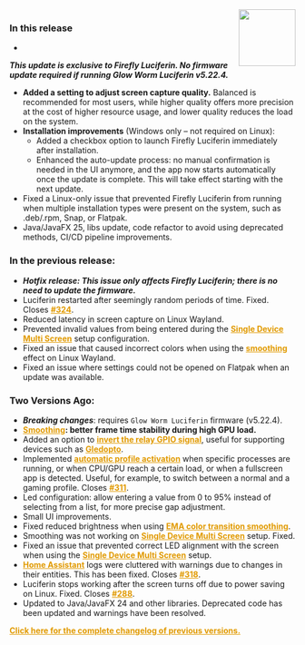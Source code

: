 <style>
.footer {
  display: none;
}
.px-3 {
  padding-right: 30px !important;
  padding-left: 10px !important;
}
.my-5 {
  margin-top: 10px !important;
  margin-bottom: 10px !important;
}
strong {
  font-weight: bold;
}
a {
  font-weight: bold;
  color: #E19A00FF;
}
</style>
<img align="right" width="100" height="100" src="https://raw.githubusercontent.com/sblantipodi/firefly_luciferin/master/data/img/luciferin_logo.png">

### In this release

-
***This update is exclusive to Firefly Luciferin. No firmware update required if running Glow Worm Luciferin v5.22.4.***
- **Added a setting to adjust screen capture quality.** Balanced is recommended for most users, while higher quality
  offers more precision at the cost of higher resource usage, and lower quality reduces the load on the system.
- **Installation improvements** (Windows only – not required on Linux):
    - Added a checkbox option to launch Firefly Luciferin immediately after installation.
  - Enhanced the auto-update process: no manual confirmation is needed in the UI anymore, and the app now starts
    automatically once the update is complete. This will take effect starting with the next update.
- Fixed a Linux-only issue that prevented Firefly Luciferin from running when multiple installation types were present
  on the system, such as .deb/.rpm, Snap, or Flatpak.
- Java/JavaFX 25, libs update, code refactor to avoid using deprecated methods, CI/CD pipeline improvements.

### In the previous release:

- ***Hotfix release: This issue only affects Firefly Luciferin; there is no need to update the firmware.***
- Luciferin restarted after seemingly random periods of time. Fixed. Closes [#324](https://github.com/sblantipodi/firefly_luciferin/issues/324).
- Reduced latency in screen capture on Linux Wayland.
- Prevented invalid values from being entered during
  the [Single Device Multi Screen](https://github.com/sblantipodi/firefly_luciferin/wiki/Multi-monitor-support) setup
  configuration.
- Fixed an issue that caused incorrect colors when using
  the [smoothing](https://github.com/sblantipodi/firefly_luciferin/wiki/Smoothing-color-transitions) effect on Linux
  Wayland.
- Fixed an issue where settings could not be opened on Flatpak when an update was available.

### Two Versions Ago:

- ***Breaking changes***: requires `Glow Worm Luciferin` firmware (v5.22.4).
- **[Smoothing](https://github.com/sblantipodi/firefly_luciferin/wiki/Smoothing-color-transitions): better frame time stability during high GPU load.**
- Added an option
  to [invert the relay GPIO signal](https://github.com/sblantipodi/firefly_luciferin/wiki/Power-saving-features#add-a-relay-to-cut-power-to-the-led-strip),
  useful for supporting devices such
  as [Gledopto](https://github.com/sblantipodi/firefly_luciferin/wiki/Compatible-Hardware#pre-build-boards-support).
- Implemented [automatic profile activation](https://github.com/sblantipodi/firefly_luciferin/wiki/Profiles) when
  specific processes are running, or when CPU/GPU reach a certain load, or when a fullscreen app is detected. Useful,
  for example, to switch between a normal and a gaming profile.
  Closes [#311](https://github.com/sblantipodi/firefly_luciferin/issues/311).
- Led configuration: allow entering a value from 0 to 95% instead of selecting from a list, for more precise gap
  adjustment.
- Small UI improvements.
- Fixed reduced brightness when
  using [EMA color transition smoothing](https://github.com/sblantipodi/firefly_luciferin/wiki/Smoothing-color-transitions).
- Smoothing was not working
  on [Single Device Multi Screen](https://github.com/sblantipodi/firefly_luciferin/wiki/Multi-monitor-support) setup.
  Fixed.
- Fixed an issue that prevented correct LED alignment with the screen when using
  the [Single Device Multi Screen](https://github.com/sblantipodi/firefly_luciferin/wiki/Multi-monitor-support) setup.
- [Home Assistant](https://github.com/sblantipodi/firefly_luciferin/wiki/Home-Automation-configs) logs were cluttered
  with warnings due to changes in their entities. This has been fixed.
  Closes [#318](https://github.com/sblantipodi/firefly_luciferin/issues/318).
- Luciferin stops working after the screen turns off due to power saving on Linux. Fixed.
  Closes [#288](https://github.com/sblantipodi/firefly_luciferin/issues/288).
- Updated to Java/JavaFX 24 and other libraries. Deprecated code has been updated and warnings have been resolved.


[Click here for the complete changelog of previous versions.](https://github.com/sblantipodi/firefly_luciferin/releases)
